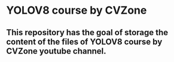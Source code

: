 # YOLOV8 course by CVZone
## This repository has the goal of storage the content of the files of YOLOV8 course by CVZone youtube channel.
